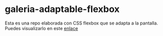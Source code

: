 # galeria-adaptable-flexbox
Esta es una repo elaborada con CSS flexbox que se adapta a la pantalla.
Puedes visualizarlo en este [enlace](https://jackhfernandez.github.io/galeria-adaptable-flexbox/) 
